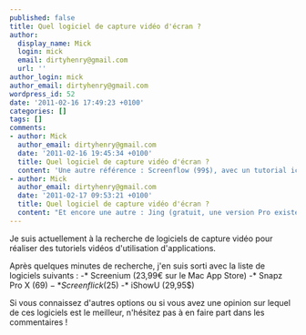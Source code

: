 ```yaml
---
published: false
title: Quel logiciel de capture vidéo d'écran ?
author:
  display_name: Mick
  login: mick
  email: dirtyhenry@gmail.com
  url: ''
author_login: mick
author_email: dirtyhenry@gmail.com
wordpress_id: 52
date: '2011-02-16 17:49:23 +0100'
categories: []
tags: []
comments:
- author: Mick
  author_email: dirtyhenry@gmail.com
  date: '2011-02-16 19:45:34 +0100'
  title: Quel logiciel de capture vidéo d'écran ?
  content: 'Une autre référence : Screenflow (99$), avec un tutorial ici : http://www.matthieublanco.fr/component/content/article/5-tutoriels/109-comment-creer-une-bande-annonce-avec-screenflow'
- author: Mick
  author_email: dirtyhenry@gmail.com
  date: '2011-02-17 09:53:21 +0100'
  title: Quel logiciel de capture vidéo d'écran ?
  content: "Et encore une autre : Jing (gratuit, une version Pro existe)\r\nhttp://www.techsmith.com/jing/"
---
```

Je suis actuellement à la recherche de logiciels de capture vidéo pour réaliser des tutoriels vidéos d'utilisation d'applications.

Après quelques minutes de recherche, j'en suis sorti avec la liste de logiciels suivants : 
-* Screenium (23,99€ sur le Mac App Store)
-* Snapz Pro X (69$)
-* Screenflick (25$)
-* iShowU (29,95$)

Si vous connaissez d'autres options ou si vous avez une opinion sur lequel de ces logiciels est le meilleur, n'hésitez pas à en faire part dans les commentaires !

